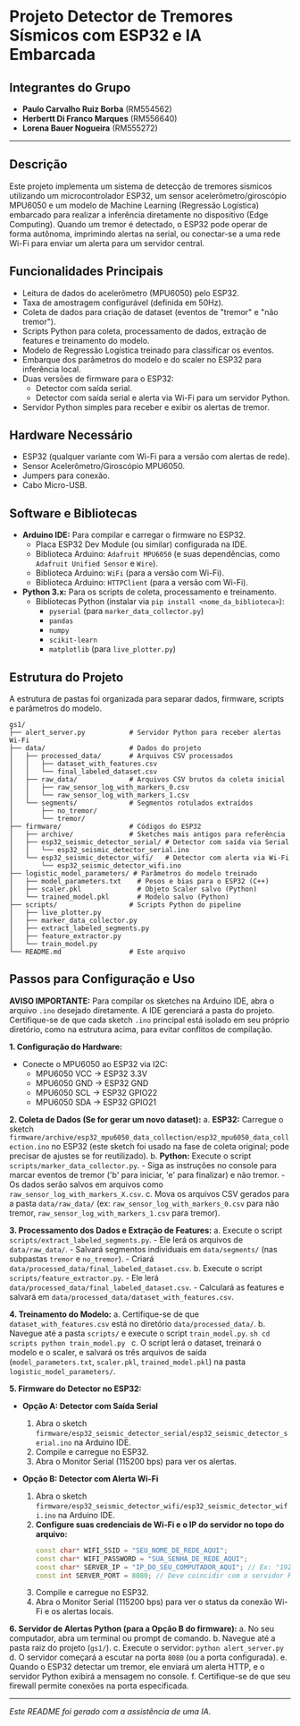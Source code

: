 # Projeto Detector de Tremores Sísmicos com ESP32 e IA Embarcada

## Integrantes do Grupo

- **Paulo Carvalho Ruiz Borba** (RM554562)
- **Herbertt Di Franco Marques** (RM556640)
- **Lorena Bauer Nogueira** (RM555272)

---
## Descrição

Este projeto implementa um sistema de detecção de tremores sísmicos utilizando um microcontrolador ESP32, um sensor acelerômetro/giroscópio MPU6050 e um modelo de Machine Learning (Regressão Logística) embarcado para realizar a inferência diretamente no dispositivo (Edge Computing). Quando um tremor é detectado, o ESP32 pode operar de forma autônoma, imprimindo alertas na serial, ou conectar-se a uma rede Wi-Fi para enviar um alerta para um servidor central.

## Funcionalidades Principais

*   Leitura de dados do acelerômetro (MPU6050) pelo ESP32.
*   Taxa de amostragem configurável (definida em 50Hz).
*   Coleta de dados para criação de dataset (eventos de "tremor" e "não tremor").
*   Scripts Python para coleta, processamento de dados, extração de features e treinamento do modelo.
*   Modelo de Regressão Logística treinado para classificar os eventos.
*   Embarque dos parâmetros do modelo e do scaler no ESP32 para inferência local.
*   Duas versões de firmware para o ESP32:
    *   Detector com saída serial.
    *   Detector com saída serial e alerta via Wi-Fi para um servidor Python.
*   Servidor Python simples para receber e exibir os alertas de tremor.

## Hardware Necessário

*   ESP32 (qualquer variante com Wi-Fi para a versão com alertas de rede).
*   Sensor Acelerômetro/Giroscópio MPU6050.
*   Jumpers para conexão.
*   Cabo Micro-USB.

## Software e Bibliotecas

*   **Arduino IDE:** Para compilar e carregar o firmware no ESP32.
    *   Placa ESP32 Dev Module (ou similar) configurada na IDE.
    *   Biblioteca Arduino: `Adafruit MPU6050` (e suas dependências, como `Adafruit Unified Sensor` e `Wire`).
    *   Biblioteca Arduino: `WiFi` (para a versão com Wi-Fi).
    *   Biblioteca Arduino: `HTTPClient` (para a versão com Wi-Fi).
*   **Python 3.x:** Para os scripts de coleta, processamento e treinamento.
    *   Bibliotecas Python (instalar via `pip install <nome_da_biblioteca>`):
        *   `pyserial` (para `marker_data_collector.py`)
        *   `pandas`
        *   `numpy`
        *   `scikit-learn`
        *   `matplotlib` (para `live_plotter.py`)

## Estrutura do Projeto

A estrutura de pastas foi organizada para separar dados, firmware, scripts e parâmetros do modelo.

```
gs1/
├── alert_server.py           # Servidor Python para receber alertas Wi-Fi
├── data/                     # Dados do projeto
│   ├── processed_data/       # Arquivos CSV processados
│   │   ├── dataset_with_features.csv
│   │   └── final_labeled_dataset.csv
│   ├── raw_data/             # Arquivos CSV brutos da coleta inicial
│   │   ├── raw_sensor_log_with_markers_0.csv
│   │   └── raw_sensor_log_with_markers_1.csv
│   └── segments/             # Segmentos rotulados extraídos
│       ├── no_tremor/
│       └── tremor/
├── firmware/                 # Códigos do ESP32
│   ├── archive/              # Sketches mais antigos para referência
│   ├── esp32_seismic_detector_serial/ # Detector com saída via Serial
│   │   └── esp32_seismic_detector_serial.ino
│   └── esp32_seismic_detector_wifi/   # Detector com alerta via Wi-Fi
│       └── esp32_seismic_detector_wifi.ino
├── logistic_model_parameters/ # Parâmetros do modelo treinado
│   ├── model_parameters.txt    # Pesos e bias para o ESP32 (C++)
│   ├── scaler.pkl              # Objeto Scaler salvo (Python)
│   └── trained_model.pkl       # Modelo salvo (Python)
├── scripts/                  # Scripts Python do pipeline
│   ├── live_plotter.py
│   ├── marker_data_collector.py
│   ├── extract_labeled_segments.py
│   ├── feature_extractor.py
│   └── train_model.py
└── README.md                 # Este arquivo
```

## Passos para Configuração e Uso

**AVISO IMPORTANTE:** Para compilar os sketches na Arduino IDE, abra o arquivo `.ino` desejado diretamente. A IDE gerenciará a pasta do projeto. Certifique-se de que cada sketch `.ino` principal está isolado em seu próprio diretório, como na estrutura acima, para evitar conflitos de compilação.

**1. Configuração do Hardware:**
   - Conecte o MPU6050 ao ESP32 via I2C:
     - MPU6050 VCC -> ESP32 3.3V
     - MPU6050 GND -> ESP32 GND
     - MPU6050 SCL -> ESP32 GPIO22
     - MPU6050 SDA -> ESP32 GPIO21

**2. Coleta de Dados (Se for gerar um novo dataset):**
   a. **ESP32:** Carregue o sketch `firmware/archive/esp32_mpu6050_data_collection/esp32_mpu6050_data_collection.ino` no ESP32 (este sketch foi usado na fase de coleta original; pode precisar de ajustes se for reutilizado).
   b. **Python:** Execute o script `scripts/marker_data_collector.py`.
      - Siga as instruções no console para marcar eventos de tremor ('b' para iniciar, 'e' para finalizar) e não tremor.
      - Os dados serão salvos em arquivos como `raw_sensor_log_with_markers_X.csv`.
   c. Mova os arquivos CSV gerados para a pasta `data/raw_data/` (ex: `raw_sensor_log_with_markers_0.csv` para não tremor, `raw_sensor_log_with_markers_1.csv` para tremor).

**3. Processamento dos Dados e Extração de Features:**
   a. Execute o script `scripts/extract_labeled_segments.py`.
      - Ele lerá os arquivos de `data/raw_data/`.
      - Salvará segmentos individuais em `data/segments/` (nas subpastas `tremor` e `no_tremor`).
      - Criará `data/processed_data/final_labeled_dataset.csv`.
   b. Execute o script `scripts/feature_extractor.py`.
      - Ele lerá `data/processed_data/final_labeled_dataset.csv`.
      - Calculará as features e salvará em `data/processed_data/dataset_with_features.csv`.

**4. Treinamento do Modelo:**
   a. Certifique-se de que `dataset_with_features.csv` está no diretório `data/processed_data/`.
   b. Navegue até a pasta `scripts/` e execute o script `train_model.py`.
      ```sh
      cd scripts
      python train_model.py
      ```
   c. O script lerá o dataset, treinará o modelo e o scaler, e salvará os três arquivos de saída (`model_parameters.txt`, `scaler.pkl`, `trained_model.pkl`) na pasta `logistic_model_parameters/`.

**5. Firmware do Detector no ESP32:**

   *   **Opção A: Detector com Saída Serial**
       1.  Abra o sketch `firmware/esp32_seismic_detector_serial/esp32_seismic_detector_serial.ino` na Arduino IDE.
       2.  Compile e carregue no ESP32.
       3.  Abra o Monitor Serial (115200 bps) para ver os alertas.

   *   **Opção B: Detector com Alerta Wi-Fi**
       1.  Abra o sketch `firmware/esp32_seismic_detector_wifi/esp32_seismic_detector_wifi.ino` na Arduino IDE.
       2.  **Configure suas credenciais de Wi-Fi e o IP do servidor no topo do arquivo:**
           ```cpp
           const char* WIFI_SSID = "SEU_NOME_DE_REDE_AQUI";
           const char* WIFI_PASSWORD = "SUA_SENHA_DE_REDE_AQUI";
           const char* SERVER_IP = "IP_DO_SEU_COMPUTADOR_AQUI"; // Ex: "192.168.1.10"
           const int SERVER_PORT = 8080; // Deve coincidir com o servidor Python
           ```
       3.  Compile e carregue no ESP32.
       4.  Abra o Monitor Serial (115200 bps) para ver o status da conexão Wi-Fi e os alertas locais.

**6. Servidor de Alertas Python (para a Opção B do firmware):**
   a. No seu computador, abra um terminal ou prompt de comando.
   b. Navegue até a pasta raiz do projeto (`gs1/`).
   c. Execute o servidor: `python alert_server.py`
   d. O servidor começará a escutar na porta `8080` (ou a porta configurada).
   e. Quando o ESP32 detectar um tremor, ele enviará um alerta HTTP, e o servidor Python exibirá a mensagem no console.
   f. Certifique-se de que seu firewall permite conexões na porta especificada.

---

*Este README foi gerado com a assistência de uma IA.* 
